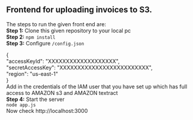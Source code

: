 ## Frontend for uploading invoices to S3. 
The steps to run the given front end are:<br>
<strong> Step 1:</strong> Clone this given repository to your local pc<br>
<strong> Step 2:</strong> `npm install`<br>
<strong> Step 3:</strong> Configure `/config.json`<br>

{<br>
    "accessKeyId": "XXXXXXXXXXXXXXXXXXX",<br>
    "secretAccessKey": 	"XXXXXXXXXXXXXXXXXXXXXXXXX",<br>
    "region": "us-east-1"<br>
}<br>
Add in the credentials of the IAM user that you have set up which has full access to AMAZON s3 and AMAZON textract<br>
<strong> Step 4:</strong> Start the server<br> `node app.js`<br>
Now check http://localhost:3000<br>
